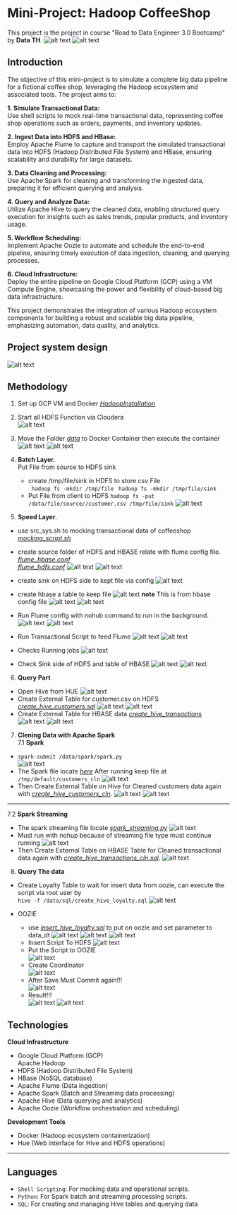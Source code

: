 # Mini-Project: Hadoop CoffeeShop

This project is the project in course "Road to Data Engineer 3.0 Bootcamp" by **Data TH**.
![alt text](image-1.png)
![alt text](image-2.png)

## Introduction
The objective of this mini-project is to simulate a complete big data pipeline for a fictional coffee shop, leveraging the Hadoop ecosystem and associated tools. The project aims to:

**1. Simulate Transactional Data:**<br>
Use shell scripts to mock real-time transactional data, representing coffee shop operations such as orders, payments, and inventory updates.

**2. Ingest Data into HDFS and HBase:**<br>
Employ Apache Flume to capture and transport the simulated transactional data into HDFS (Hadoop Distributed File System) and HBase, ensuring scalability and durability for large datasets.

**3. Data Cleaning and Processing:**<br>
Use Apache Spark for cleaning and transforming the ingested data, preparing it for efficient querying and analysis.

**4. Query and Analyze Data:**<br>
Utilize Apache Hive to query the cleaned data, enabling structured query execution for insights such as sales trends, popular products, and inventory usage.

**5. Workflow Scheduling:**<br>
Implement Apache Oozie to automate and schedule the end-to-end pipeline, ensuring timely execution of data ingestion, cleaning, and querying processes.

**6. Cloud Infrastructure:**<br>
Deploy the entire pipeline on Google Cloud Platform (GCP) using a VM Compute Engine, showcasing the power and flexibility of cloud-based big data infrastructure.

This project demonstrates the integration of various Hadoop ecosystem components for building a robust and scalable big data pipeline, emphasizing automation, data quality, and analytics.


## Project system design
![alt text](image.png)

## Methodology 
1. Set up GCP VM and Docker *[HadoopInstallation](./HadoopDockerInstallationGuide.pdf)*<br>
2. Start all HDFS Function via Cloudera<br>
![alt text](./pict/image-1.png)
3. Move the Folder *[data](./data/)* to Docker Container then execute the container
![alt text](./pict/image-2.png)
![alt text](./pict/image-3.png)
4. **Batch Layer.**<br>
Put File from source to HDFS sink 
    - create /tmp/file/sink in HDFS to store csv File<br>
    ` hadoop fs -mkdir /tmp/file`
    ` hadoop fs -mkdir /tmp/file/sink`
    - Put File from client to HDFS
    `hadoop fs -put /data/file/source//customer.csv /tmp/file/sink`
    ![alt text](./pict/image-4.png) 

5. **Speed Layer**.<br>
- use src_sys.sh to mocking transactional data of coffeeshop *[mocking_script.sh](./data/flume/src_sys.sh)*<br>
- create source folder of HDFS and HBASE relate with flume config file.<br> 
*[flume_hbase.conf](./data/flume/source/flume_hbase.conf)* <br> *[flume_hdfs.conf](./data/flume/source/flume_hdfs.conf)*
![alt text](./pict/image-5.png)
![alt text](./pict/image-6.png)

- create sink on HDFS side to kept file via config
![alt text](./pict/image-7.png)
- create hbase a table to keep file 
![alt text](./pict/image-8.png)
**note** This is from hbase config file
![alt text](./pict/image-9.png)
![alt text](./pict/image-10.png)

- Run Flume config with nohub command to run in the background.<br>
![alt text](./pict/image-13.png)
![alt text](./pict/image-12.png)

- Run Transactional Script to feed Flume
![alt text](./pict/image-17.png)
![alt text](./pict/image-15.png)

- Checks Running jobs
![alt text](./pict/image-16.png)

- Check Sink side of HDFS and table of HBASE
![alt text](./pict/image-18.png)
![alt text](./pict/image-19.png)

6. **Query Part**<br>
- Open Hive from HUE 
![alt text](./pict/image-20.png)
- Create External Table for customer.csv on HDFS
*[create_hive_customers.sql](./data/sql/create_hive_customers.sql)*
![alt text](./pict/image-21.png)
![alt text](./pict/image-22.png)
- Create External Table for HBASE data
*[create_hive_transactions](./data/sql/create_hive_transactions.sql)*
![alt text](./pict/image-23.png)
![alt text](./pict/image-24.png)

7. **Clening Data with Apache Spark**<br>
7.1 **Spark**
- `spark-submit /data/spark/spark.py`<br>
![alt text](./pict/image-25.png)
- The Spark file locate *[here](./data/spark/spark.py)*
After running keep file at `/tmp/default/customers_cln`
![alt text](./pict/image-26.png)
- Then Create External Table on Hive for Cleaned customers data again with *[create_hive_customers_cln](./data/sql/create_hive_customers_cln.sql)*.
![alt text](./pict/image-27.png)
![alt text](./pict/image-28.png)
----------------------------
7.2 **Spark Streaming**
- The spark streaming file locate *[spark_streaming.py](./data/spark_streaming/spark_streaming.py)*
![alt text](./pict/image-30.png)
- Must run with nohup because of streaming file type must continue running
![alt text](./pict/image-29.png)
- Then Create External Table on HBASE Table for Cleaned transactional data again with *[create_hive_transactions_cln.sql](./data/sql/create_hive_transactions_cln.sql)*.
![alt text](./pict/image-31.png)

8. **Query The data**<br>
- Create Loyalty Table to wait for insert data from oozie, can execute the script via root user by<br>
`hive -f /data/sql/create_hive_loyalty.sql`
![alt text](./pict/image-32.png) 

- OOZIE 
    - use *[insert_hive_loyalty.sql](./data/sql/insert_hive_loyalty.sql)* to put on oozie and set parameter to data_dt
    ![alt text](./pict/image-33.png)
    ![alt text](./pict/image-34.png)
    ![alt text](./pict/image-35.png)
    - Insert Script To HDFS 
    ![alt text](./pict/image-36.png)
    - Put the Script to OOZIE <br>
    ![alt text](./pict/image-37.png)
    - Create Coordinator <br>
    ![alt text](./pict/image-38.png)
    - After Save Must Commit again!!! <br>
    ![alt text](./pict/image-39.png)
    - Result!!! <br>
    ![alt text](./pict/image-40.png)
    ![alt text](./pict/image-41.png)


## Technologies
**Cloud Infrastructure**
- Google Cloud Platform (GCP) <br>
Apache Hadoop
- HDFS (Hadoop Distributed File System)
- HBase (NoSQL database)
- Apache Flume (Data ingestion)
- Apache Spark (Batch and Streaming data processing)
- Apache Hive (Data querying and analytics)
- Apache Oozie (Workflow orchestration and scheduling)

**Development Tools**
- Docker (Hadoop ecosystem containerization)
- Hue (Web interface for Hive and HDFS operations)

--------------------------

## Languages
- `Shell Scripting`: For mocking data and operational scripts.
- `Python`: For Spark batch and streaming processing scripts.
- `SQL`: For creating and managing Hive tables and querying data

